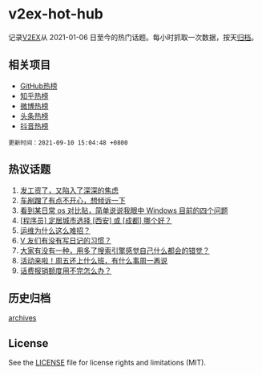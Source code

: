# v2ex-hot-hub

 记录[V2EX](https://www.v2ex.com/)从 2021-01-06 日至今的热门话题。每小时抓取一次数据，按天[归档](archives)。
 
 ## 相关项目

- [GitHub热榜](https://github.com/snaildev/github-hot-hub)
- [知乎热榜](https://github.com/snaildev/zhihu-hot-hub)
- [微博热榜](https://github.com/snaildev/weibo-hot-hub)
- [头条热榜](https://github.com/snaildev/toutiao-hot-hub)
- [抖音热榜](https://github.com/snaildev/douyin-hot-hub)


 `更新时间：2021-09-10 15:04:48 +0800`

## 热议话题

1. [发工资了，又陷入了深深的焦虑](https://www.v2ex.com/t/800996)
1. [车剐蹭了有点不开心，想倾诉一下](https://www.v2ex.com/t/800922)
1. [看到某日常 os 对比贴，简单说说我眼中 Windows 目前的四个问题](https://www.v2ex.com/t/800958)
1. [[程序员] 定居城市选择 [西安] 或 [成都] 哪个好？](https://www.v2ex.com/t/800904)
1. [运维为什么这么难招？](https://www.v2ex.com/t/800995)
1. [V 友们有没有写日记的习惯？](https://www.v2ex.com/t/800970)
1. [大家有没有一种，用多了搜索引擎感觉自己什么都会的错觉？](https://www.v2ex.com/t/800913)
1. [活动来啦！周五还上什么班，有什么事周一再说](https://www.v2ex.com/t/800981)
1. [话费报销额度用不完怎么办？](https://www.v2ex.com/t/800968)

## 历史归档

[archives](archives)

## License

See the [LICENSE](LICENSE) file for license rights and limitations (MIT).
